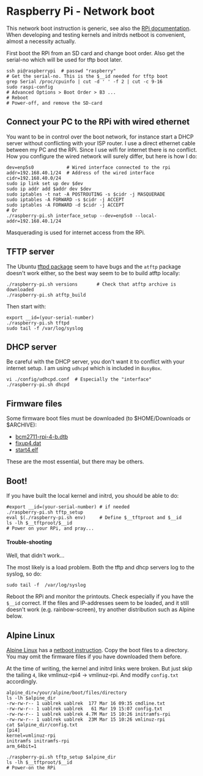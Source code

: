 # Raspberry Pi - Network boot

This network boot instruction is generic, see also the [RPi documentation](
https://www.raspberrypi.com/documentation/computers/remote-access.html#raspberry-pi-4-model-b).
When developing and testing kernels and initrds netboot is convenient,
almost a necessity actually.

First boot the RPi from an SD card and change boot order. Also get the
serial-no which will be used for tftp boot later.

```
ssh pi@raspberrypi  # passwd "raspberry"
# Get the serial-no. This is the $__id needed for tftp boot
grep Serial /proc/cpuinfo | cut -d ' ' -f 2 | cut -c 9-16
sudo raspi-config
# Advanced Options > Boot Order > B3 ...
# Reboot
# Power-off, and remove the SD-card
```


## Connect your PC to the RPi with wired ethernet

You want to be in control over the boot network, for instance start a
DHCP server without conflicting with your ISP router. I use a direct
ethernet cable between my PC and the RPi. Since I use wifi for
internet there is no conflict. How you configure the wired network
will surely differ, but here is how I do:

```
dev=enp5s0            # Wired interface connected to the rpi
addr=192.168.40.1/24  # Address of the wired interface
cidr=192.168.40.0/24
sudo ip link set up dev $dev
sudo ip addr add $addr dev $dev
sudo iptables -t nat -A POSTROUTING -s $cidr -j MASQUERADE
sudo iptables -A FORWARD -s $cidr -j ACCEPT
sudo iptables -A FORWARD -d $cidr -j ACCEPT
# Or
./raspberry-pi.sh interface_setup --dev=enp5s0 --local-addr=192.168.40.1/24
```

Masquerading is used for internet access from the RPi.


## TFTP server

The Ubuntu [tftpd package](
https://askubuntu.com/questions/201505/how-do-i-install-and-run-a-tftp-server)
seem to have bugs and the `atftp` package doesn't work either, so the best
way seem to be to build atftp locally:

```
./raspberry-pi.sh versions       # Check that atftp archive is downloaded
./raspberry-pi.sh atftp_build
```

Then start with:

```
export __id=(your-serial-number)
./raspberry-pi.sh tftpd
sudo tail -f /var/log/syslog
```

## DHCP server

Be careful with the DHCP server, you don't want it to conflict with
your internet setup. I am using `udhcpd` which is included in `BusyBox`.

```
vi ./config/udhcpd.conf  # Especially the "interface"
./raspberry-pi.sh dhcpd
```

## Firmware files

Some firmware boot files must be downloaded (to $HOME/Downloads or $ARCHIVE):

* [bcm2711-rpi-4-b.dtb](https://raw.githubusercontent.com/raspberrypi/firmware/master/boot/bcm2711-rpi-4-b.dtb)
* [fixup4.dat](https://raw.githubusercontent.com/raspberrypi/firmware/master/boot/fixup4.dat)
* [start4.elf](https://raw.githubusercontent.com/raspberrypi/firmware/master/boot/start4.elf)

These are the most essential, but there may be others.


## Boot!

If you have built the local kernel and initrd, you should be able to do:

```
#export __id=(your-serial-number) # if needed
./raspberry-pi.sh tftp_setup
eval $(./raspberry-pi.sh env)     # Define $__tftproot and $__id
ls -lh $__tftproot/$__id
# Power on your RPi, and pray...
```

#### Trouble-shooting

Well, that didn't work...

The most likely is a load problem. Both the tftp and dhcp servers log
to the syslog, so do:

```
sudo tail -f  /var/log/syslog
```

Reboot the RPi and monitor the printouts. Check especially if you have
the `$__id` correct.  If the files and IP-addresses seem to be loaded,
and it still doesn't work (e.g. rainbow-screen), try another
distribution such as Alpine below.



## Alpine Linux

[Alpine Linux](https://www.alpinelinux.org/) has a [netboot instruction](
https://wiki.alpinelinux.org/wiki/Raspberry_Pi#Netboot). Copy the boot
files to a directory. You may omit the firmware files if you have downloaded
them before.

At the time of writing, the kernel and initrd links were broken. But
just skip the tailing `4`, like vmlinuz-rpi4 -> vmlinuz-rpi. And
modify `config.txt` accordingly.


```
alpine_dir=/your/alpine/boot/files/directory
ls -lh $alpine_dir
-rw-rw-r-- 1 uablrek uablrek  177 Mar 16 09:35 cmdline.txt
-rw-rw-r-- 1 uablrek uablrek   61 Mar 19 15:07 config.txt
-rw-rw-r-- 1 uablrek uablrek 4.7M Mar 15 10:26 initramfs-rpi
-rw-rw-r-- 1 uablrek uablrek  23M Mar 15 10:26 vmlinuz-rpi
cat $alpine_dir/config.txt
[pi4]
kernel=vmlinuz-rpi
initramfs initramfs-rpi
arm_64bit=1

./raspberry-pi.sh tftp_setup $alpine_dir
ls -lh $__tftproot/$__id
# Power-on the RPi
```

